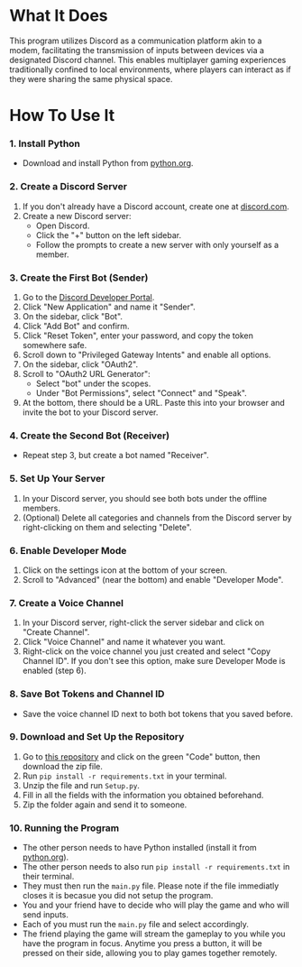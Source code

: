 
# What It Does
This program utilizes Discord as a communication platform akin to a modem, facilitating the transmission of inputs between devices via a designated Discord channel. This enables multiplayer gaming experiences traditionally confined to local environments, where players can interact as if they were sharing the same physical space.
# How To Use It

### 1. Install Python
- Download and install Python from [python.org](https://www.python.org/downloads/).

### 2. Create a Discord Server
1. If you don't already have a Discord account, create one at [discord.com](https://discord.com/).
2. Create a new Discord server:
   - Open Discord.
   - Click the "+" button on the left sidebar.
   - Follow the prompts to create a new server with only yourself as a member.

### 3. Create the First Bot (Sender)
1. Go to the [Discord Developer Portal](https://discord.com/developers/applications).
2. Click "New Application" and name it "Sender".
3. On the sidebar, click "Bot".
4. Click "Add Bot" and confirm.
5. Click "Reset Token", enter your password, and copy the token somewhere safe.
6. Scroll down to "Privileged Gateway Intents" and enable all options.
7. On the sidebar, click "OAuth2".
8. Scroll to "OAuth2 URL Generator":
    - Select "bot" under the scopes.
    - Under "Bot Permissions", select "Connect" and "Speak".
9. At the bottom, there should be a URL. Paste this into your browser and invite the bot to your Discord server.

### 4. Create the Second Bot (Receiver)
- Repeat step 3, but create a bot named "Receiver".

### 5. Set Up Your Server
1. In your Discord server, you should see both bots under the offline members.
2. (Optional) Delete all categories and channels from the Discord server by right-clicking on them and selecting "Delete".

### 6. Enable Developer Mode
1. Click on the settings icon at the bottom of your screen.
2. Scroll to "Advanced" (near the bottom) and enable "Developer Mode".

### 7. Create a Voice Channel
1. In your Discord server, right-click the server sidebar and click on "Create Channel".
2. Click "Voice Channel" and name it whatever you want.
3. Right-click on the voice channel you just created and select "Copy Channel ID". If you don't see this option, make sure Developer Mode is enabled (step 6).

### 8. Save Bot Tokens and Channel ID
- Save the voice channel ID next to both bot tokens that you saved before.

### 9. Download and Set Up the Repository
1. Go to [this repository](#) and click on the green "Code" button, then download the zip file.
2. Run `pip install -r requirements.txt` in your terminal.
3. Unzip the file and run `Setup.py`.
4. Fill in all the fields with the information you obtained beforehand.
5. Zip the folder again and send it to someone.

### 10. Running the Program
- The other person needs to have Python installed (install it from [python.org](https://www.python.org/)).
- The other person needs to also run `pip install -r requirements.txt` in their terminal.
- They must then run the `main.py` file. Please note if the file immediatly closes it is becasue you did not setup the program.
- You and your friend have to decide who will play the game and who will send inputs.
- Each of you must run the `main.py` file and select accordingly.
- The friend playing the game will stream the gameplay to you while you have the program in focus. Anytime you press a button, it will be pressed on their side, allowing you to play games together remotely.
